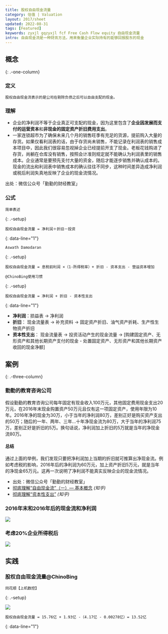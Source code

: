 ```yaml
---
title: 股权自由现金流量
category: 估值 | Valuation
layout: 2017/sheet
updated: 2022-08-31
tags: [Featured]
keywords: zyxjl gqzyxjl fcf Free Cash Flow equity 自由现金流量
intro: 自由现金流是一种财务方法，用来衡量企业实际持有的能够回报股东的现金
---
```


## 概念
{: .-one-column}

### 定义
```
股权自由现金流表示的是公司在剔除负债之后可以自由支配的现金。
```

### 理解
- 企业的净利润不等于企业真正可支配的现金，因为这里包含了**企业因发展而支付的运营资本**和**非现金的固定资产折旧费用支出**。
- 一家连锁超市为了确保未来几个月的销售旺季有充足的货源，提前购入大量的存货。如果仅看利润表的话，由于存货尚未销售，不能记录在利润表的销售成本项目中，因此我们很容易忽视掉企业已经提前开支了现金。老板花钱购进了存货，尚躺在仓库没有销售，按照会计准则规定就不能确认为利润表里的销售成本。企业通常是要预先支付大量的资金，随后才能逐步销售并确认成本的。现金的流出和利润表中销售成本的确认往往不同步，这种时间差异造成净利润或税后利润失真地反映了企业的现金流情况。

出处：微信公众号「勤勤的财经教室」

### 公式
```
简单表述
```
{: .-setup}

```
股权自由现金流量 = 净利润＋折旧－投资
```
{: data-line="1"}


```
Aswath Damodaran
```
{: .-setup}

```
股权自由现金流量 = 息税前利润 ×（1-所得税率）+ 折旧 - 资本支出 - 营运资本增加
```

```
@ChinoBing使用习惯
```
{: .-setup}

```
股权自由现金流量 = 净利润 + 折旧 - 资本性支出
```
{: data-line="1"}

- **净利润**：损益表 -> 净利润
- **折旧**： 现金流量表 -> 补充资料 -> 固定资产折旧、油气资产折耗、生产性生物资产折旧
- **资本性支出**： 现金流量表 -> 投资活动产生的现金流量 -> [购建固定资产、无形资产和其他长期资产支付的现金 - 处置固定资产、无形资产和其他长期资产收回的现金净额]



## 案例
{: .-three-column}
### 勤勤的教育咨询公司
假设勤勤的教育咨询公司每年固定有现金收入100万元，其他固定费用现金支出20万元，在2016年末现金购置资产50万元且仅有这一项固定资产，使用年限为10年。2016年净的现金为30万，小于当年的净利润80万，差别正好是购买资产支出的50万；随后的一年、两年、三年…十年净现金流为80万，大于当年的净利润75万，差别正好是折旧的5万。换句话说，净利润加上折旧的5万就是当年的净现金流80万。

#### 总结
通过上面的举例，我们发现只要把净利润加上当期的折旧就可推算出净现金流。例如考虑税的影响，2016年后的净利润为60万元，加上资产折旧5万元，就是当年的净现金65万元。这再一次说明了净利润不能真实反映企业的现金流情况。

- 出处：微信公众号「勤勤的财经教室」
- [彻底理解“自由现金流”（一）— 基本概念](https://zhuanlan.zhihu.com/p/23645176) _(知乎)_
- [彻底理解“资本性支出”](https://zhuanlan.zhihu.com/p/24462170) _(知乎)_

### 2016年末和2016年后的现金流和净利润
![](https://pic.f10.org/i/2022/08/31/ljzd6v.png)

### 考虑20%企业所得税后
![](https://pic.f10.org/i/2022/08/31/lkmvr2.png)


## 实践
### 股权自由现金流量@ChinoBing
```
同花顺【上机数控】
```
{: .-setup}

![](https://pic.f10.org/i/2022/08/31/i9zeaf.png)

```
股权自由现金流量 = 15.76亿 + 1.93亿 -（4.17亿 - 0.00278亿）= 13.52亿
```
{: data-line="1"}


